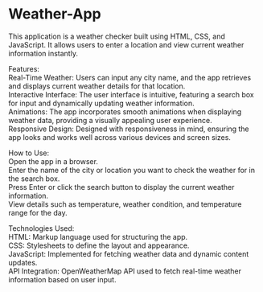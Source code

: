 # Weather-App
This application is a weather checker built using HTML, CSS, and JavaScript. It allows users to enter a location and view current weather information instantly.

Features: <br/>
Real-Time Weather: Users can input any city name, and the app retrieves and displays current weather details for that location.<br/>
Interactive Interface: The user interface is intuitive, featuring a search box for input and dynamically updating weather information.<br/>
Animations: The app incorporates smooth animations when displaying weather data, providing a visually appealing user experience.<br/>
Responsive Design: Designed with responsiveness in mind, ensuring the app looks and works well across various devices and screen sizes.<br/>

How to Use:<br/>
Open the app in a browser.<br/>
Enter the name of the city or location you want to check the weather for in the search box.<br/>
Press Enter or click the search button to display the current weather information.<br/>
View details such as temperature, weather condition, and temperature range for the day.<br/>

Technologies Used:<br/>
HTML: Markup language used for structuring the app.<br/>
CSS: Stylesheets to define the layout and appearance.<br/>
JavaScript: Implemented for fetching weather data and dynamic content updates.<br/>
API Integration: OpenWeatherMap API used to fetch real-time weather information based on user input.
